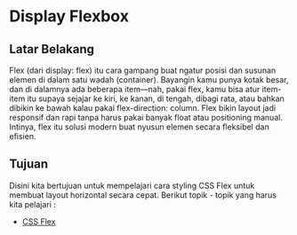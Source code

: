 # Display Flexbox

## Latar Belakang

Flex (dari display: flex) itu cara gampang buat ngatur posisi dan susunan elemen di dalam satu wadah (container). Bayangin kamu punya kotak besar, dan di dalamnya ada beberapa item—nah, pakai flex, kamu bisa atur item-item itu supaya sejajar ke kiri, ke kanan, di tengah, dibagi rata, atau bahkan dibikin ke bawah kalau pakai flex-direction: column. Flex bikin layout jadi responsif dan rapi tanpa harus pakai banyak float atau positioning manual. Intinya, flex itu solusi modern buat nyusun elemen secara fleksibel dan efisien.

## Tujuan

Disini kita bertujuan untuk mempelajari cara styling CSS Flex untuk membuat layout horizontal secara cepat. Berikut topik - topik yang harus kita pelajari :

- [CSS Flex](https://www.w3schools.com/css/css3_flexbox_items.asp)
